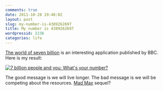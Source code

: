 ```yaml
---
comments: true
date: 2011-10-28 19:48:02
layout: post
slug: my-number-is-4389262697
title: My number is 4389262697
wordpressid: 2236
categories: life
---
```


[The world of seven billion](http://www.bbc.co.uk/news/world-15391515) is an interesting application published by BBC. Here is my result:





[![7 billion people and you: What's your number?](http://farm7.static.flickr.com/6050/6289130749_b0f4219fe0.jpg)](http://www.flickr.com/photos/mloskot/6289130749/)





The good message is we will live longer. The bad message is we will be competing about the resources. [Mad Max](http://en.wikipedia.org/wiki/Mad_Max) sequel?
